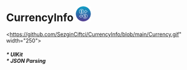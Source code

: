 # CurrencyInfo <img src="https://github.com/SezginCiftci/CurrencyInfo/blob/main/transaction-1024.png" width="40">

<https://github.com/SezginCiftci/CurrencyInfo/blob/main/Currency.gif" width="250">

##### * UIKit <br/> * JSON Parsing 
